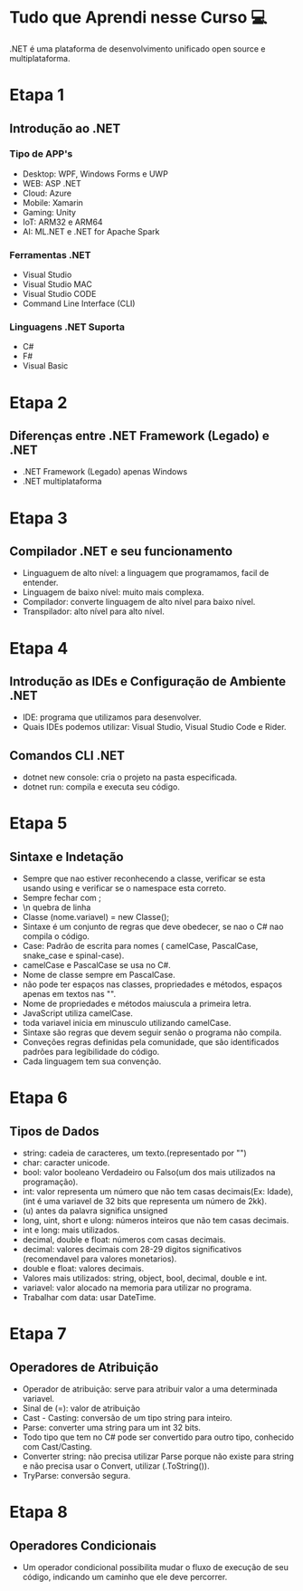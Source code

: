 # Tudo que Aprendi nesse Curso :computer:
.NET é uma plataforma de desenvolvimento unificado open source e multiplataforma.

# Etapa 1
## Introdução ao .NET
### Tipo de APP's
- Desktop: WPF, Windows Forms e UWP
- WEB: ASP .NET
- Cloud: Azure
- Mobile: Xamarin
- Gaming: Unity
- IoT: ARM32 e ARM64
- AI: ML.NET e .NET for Apache Spark

### Ferramentas .NET 
- Visual Studio
- Visual Studio MAC
- Visual Studio CODE
- Command Line Interface (CLI)

### Linguagens .NET Suporta
- C#
- F#
- Visual Basic

# Etapa 2
## Diferenças entre .NET Framework (Legado) e .NET
- .NET Framework (Legado) apenas Windows
- .NET multiplataforma

# Etapa 3
## Compilador .NET e seu funcionamento
- Linguaguem de alto nível: a linguagem que programamos, facil de entender.
- Linguagem de baixo nível: muito mais complexa.
- Compilador: converte linguagem de alto nível para baixo nível.
- Transpilador: alto nível para alto nível.

# Etapa 4
## Introdução as IDEs e Configuração de Ambiente .NET
- IDE: programa que utilizamos para desenvolver.
- Quais IDEs podemos utilizar: Visual Studio, Visual Studio Code e Rider.
## Comandos CLI .NET
- dotnet new console: cria o projeto na pasta especificada.
- dotnet run: compila e executa seu código. 

# Etapa 5
## Sintaxe e Indetação
- Sempre que nao estiver reconhecendo a classe, verificar se esta usando using e verificar se o namespace esta correto.
- Sempre fechar com ;
- \n quebra de linha
- Classe (nome.variavel) = new Classe();
- Sintaxe é um conjunto de regras que deve obedecer, se nao o C# nao compila o código.
- Case: Padrão de escrita para nomes ( camelCase, PascalCase, snake_case e spinal-case).
- camelCase e PascalCase se usa no C#.
- Nome de classe sempre em PascalCase.
- não pode ter espaços nas classes, propriedades e métodos, espaços apenas em textos nas "".
- Nome de propriedades e métodos maiuscula a primeira letra.
- JavaScript utiliza camelCase.
- toda variavel inicia em minusculo utilizando camelCase.
- Sintaxe são regras que devem seguir senão o programa não compila.
- Conveções regras definidas pela comunidade, que são identificados padrões para legibilidade do código.
- Cada linguagem tem sua convenção.

# Etapa 6
## Tipos de Dados
- string: cadeia de caracteres, um texto.(representado por "")
- char: caracter unicode.
- bool: valor booleano Verdadeiro ou Falso(um dos mais utilizados na programação).
- int: valor representa um número que não tem casas decimais(Ex: Idade), (int é uma variavel de 32 bits que representa um número de 2kk).
- (u) antes da palavra significa unsigned
- long, uint, short e ulong: números inteiros que não tem casas decimais.
- int e long: mais utilizados.
- decimal, double e float: números com casas decimais.
- decimal: valores decimais com 28-29 digitos significativos (recomendavel para valores monetarios).
- double e float: valores decimais.
- Valores mais utilizados: string, object, bool, decimal, double e int.
- variavel: valor alocado na memoria para utilizar no programa.
- Trabalhar com data: usar DateTime.

# Etapa 7
## Operadores de Atribuição
- Operador de atribuição: serve para atribuir valor a uma determinada variavel.
- Sinal de (=): valor de atribuição
- Cast - Casting: conversão de um tipo string para inteiro.
- Parse: converter uma string para um int 32 bits.
- Todo tipo que tem no C# pode ser convertido para outro tipo, conhecido com Cast/Casting.
- Converter string: não precisa utilizar Parse porque não existe para string e não precisa usar o Convert, utilizar (.ToString()).
- TryParse: conversão segura.

# Etapa 8
## Operadores Condicionais
- Um operador condicional possibilita mudar o fluxo de execução de seu código, indicando um caminho que ele deve percorrer.




















